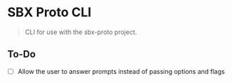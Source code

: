 # SBX Proto CLI

> CLI for use with the sbx-proto project.


## To-Do

- [ ] Allow the user to answer prompts instead of passing options and flags
